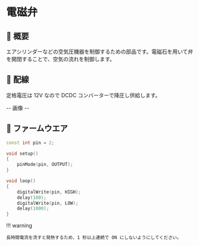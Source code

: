 # 電磁弁

## 🌟 概要

エアシリンダーなどの空気圧機器を制御するための部品です。電磁石を用いて弁を開閉することで、空気の流れを制御します。

## 🌟 配線

定格電圧は 12V なので DCDC コンバーターで降圧し供給します。

-- 画像 --

## 🌟 ファームウエア

```cpp
const int pin = 2;

void setup()
{
    pinMode(pin, OUTPUT);
}

void loop()
{
    digitalWrite(pin, HIGH);
    delay(100);
    digitalWrite(pin, LOW);
    delay(1000);
}
```

!!! warning

    長時間電流を流すと発熱するため、1 秒以上連続で ON にしないようにしてください。
